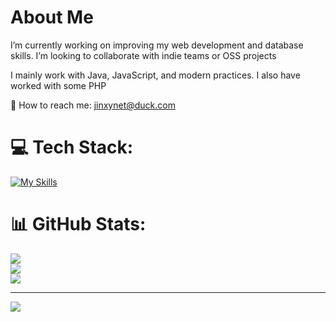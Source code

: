 # About Me
I’m currently working on improving my web development and database skills. I’m looking to collaborate with indie teams or OSS projects   

I mainly work with Java, JavaScript, and modern practices. I also have worked with some PHP 

📧 How to reach me: jinxynet@duck.com<br>


# 💻 Tech Stack:
[![My Skills](https://skillicons.dev/icons?i=git,github,html,css,js,jquery,java,spring,mysql,windows,linux,vscode,discord)](https://skillicons.dev)


# 📊 GitHub Stats:
![](https://github-readme-stats.vercel.app/api?username=jinxynet&theme=dark&hide_border=false&include_all_commits=false&count_private=false)<br/>
![](https://nirzak-streak-stats.vercel.app/?user=jinxynet&theme=dark&hide_border=false)<br/>
![](https://github-readme-stats.vercel.app/api/top-langs/?username=jinxynet&theme=dark&hide_border=false&include_all_commits=false&count_private=false&layout=compact)

---
[![](https://visitcount.itsvg.in/api?id=jinxynet&icon=0&color=0)](https://visitcount.itsvg.in)

<!-- Proudly created with GPRM ( https://gprm.itsvg.in ) -->
